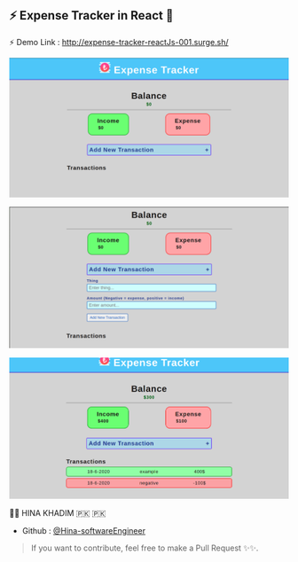 
## ⚡️ Expense Tracker in React :rocket:


⚡️ Demo Link : http://expense-tracker-reactJs-001.surge.sh/
 
![Image1](./images/exp1.png)

![Image2](./images/exp2.png)

![Image3](./images/exp3.png)


👩‍💻 HINA KHADIM 🇵🇰 🇵🇰 

- Github : [@Hina-softwareEngineer](https://github.com/Hina-softwareEngineer)


> If you want to contribute, feel free to make a Pull Request ✨✨.